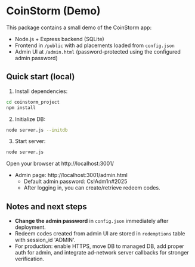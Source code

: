 
# CoinStorm (Demo)

This package contains a small demo of the CoinStorm app:
- Node.js + Express backend (SQLite)
- Frontend in `/public` with ad placements loaded from `config.json`
- Admin UI at `/admin.html` (password-protected using the configured admin password)

## Quick start (local)

1. Install dependencies:
```bash
cd coinstorm_project
npm install
```

2. Initialize DB:
```bash
node server.js --initdb
```

3. Start server:
```bash
node server.js
```

Open your browser at http://localhost:3001/

- Admin page: http://localhost:3001/admin.html
  - Default admin password: Cs!Adm1n#2025
  - After logging in, you can create/retrieve redeem codes.

## Notes and next steps
- **Change the admin password** in `config.json` immediately after deployment.
- Redeem codes created from admin UI are stored in `redemptions` table with session_id 'ADMIN'.
- For production: enable HTTPS, move DB to managed DB, add proper auth for admin, and integrate ad-network server callbacks for stronger verification.
